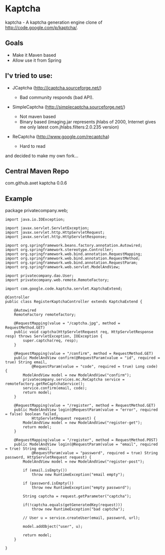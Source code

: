 # Kaptcha

kaptcha - A kaptcha generation engine clone of http://code.google.com/p/kaptcha/.

## Goals

  - Make it Maven based
  - Allow use it from Spring

## I'v tried to use:

  * JCaptcha (http://jcaptcha.sourceforge.net/)
    - Bad community responds (bad API).
    
  * SimpleCaptcha (http://simplecaptcha.sourceforge.net/)
    - Not maven based
    - Binary based (imaging.jar represents jhlabs of 2000,
      Internet gives me only latest com.jhlabs.filters:2.0.235 version)
      
  * ReCaptcha (http://www.google.com/recaptcha)
    - Hard to read

and decided to make my own fork...

## Central Maven Repo

  <dependencies>
    <dependency>
      <groupId>com.github.axet</groupId>
      <artifactId>kaptcha</artifactId>
      <version>0.0.6</version>
    </dependency>
  </dependencies>

## Example

  package privatecompany.web;
	
	import java.io.IOException;
	
	import javax.servlet.ServletException;
	import javax.servlet.http.HttpServletRequest;
	import javax.servlet.http.HttpServletResponse;
	
	import org.springframework.beans.factory.annotation.Autowired;
	import org.springframework.stereotype.Controller;
	import org.springframework.web.bind.annotation.RequestMapping;
	import org.springframework.web.bind.annotation.RequestMethod;
	import org.springframework.web.bind.annotation.RequestParam;
	import org.springframework.web.servlet.ModelAndView;
	
	import privatecompany.dao.User;
	import privatecompany.web.remote.RemoteFactory;
	
	import com.google.code.kaptcha.servlet.KaptchaExtend;
	
	@Controller
	public class RegisterKaptchaController extends KaptchaExtend {
	
		@Autowired
		RemoteFactory remotefactory;
	
		@RequestMapping(value = "/captcha.jpg", method = RequestMethod.GET)
		public void captcha(HttpServletRequest req, HttpServletResponse resp) throws ServletException, IOException {
			super.captcha(req, resp);
		}
	
		@RequestMapping(value = "/confirm", method = RequestMethod.GET)
		public ModelAndView confirm(@RequestParam(value = "id", required = true) String email,
				@RequestParam(value = "code", required = true) Long code) {
			ModelAndView model = new ModelAndView("confirm");
			privatecompany.services.mc.ReCaptcha service = remotefactory.getReCaptchaService();
			service.confirm(email, code);
			return model;
		}
	
		@RequestMapping(value = "/register", method = RequestMethod.GET)
		public ModelAndView login(@RequestParam(value = "error", required = false) boolean failed,
				HttpServletRequest request) {
			ModelAndView model = new ModelAndView("register-get");
			return model;
		}
	
		@RequestMapping(value = "/register", method = RequestMethod.POST)
		public ModelAndView login(@RequestParam(value = "email", required = true) String email,
				@RequestParam(value = "password", required = true) String password, HttpServletRequest request) {
			ModelAndView model = new ModelAndView("register-post");
	
			if (email.isEmpty())
				throw new RuntimeException("email empty");
	
			if (password.isEmpty())
				throw new RuntimeException("empty password");
	
			String captcha = request.getParameter("captcha");
	
			if(!captcha.equals(getGeneratedKey(request)))
				throw new RuntimeException("bad captcha");
			
			// User u = service.createUser(email, password, url);
	
			model.addObject("user", u);
	
			return model;
		}
	
	}
